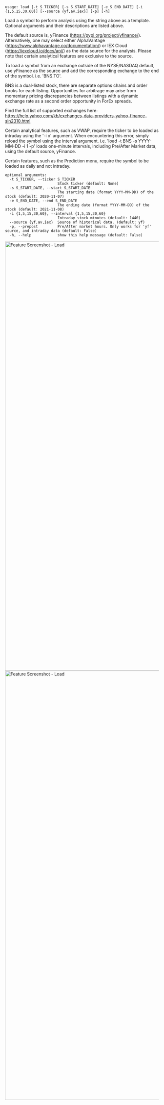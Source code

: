 ```
usage: load [-t S_TICKER] [-s S_START_DATE] [-e S_END_DATE] [-i {1,5,15,30,60}] [--source {yf,av,iex}] [-p] [-h]
```

Load a symbol to perform analysis using the string above as a template. Optional arguments and their descriptions are listed above. 

The default source is, yFinance (https://pypi.org/project/yfinance/). Alternatively, one may select either AlphaVantage (https://www.alphavantage.co/documentation/) or IEX Cloud (https://iexcloud.io/docs/api/) as the data source for the analysis. Please note that certain analytical features are exclusive to the source. 

To load a symbol from an exchange outside of the NYSE/NASDAQ default, use yFinance as the source and add the corresponding exchange to the end of the symbol. i.e. 'BNS.TO'. 

BNS is a dual-listed stock, there are separate options chains and order books for each listing. Opportunities for arbitrage may arise from momentary pricing discrepancies between listings with a dynamic exchange rate as a second order opportunity in ForEx spreads. 

Find the full list of supported exchanges here: https://help.yahoo.com/kb/exchanges-data-providers-yahoo-finance-sln2310.html

Certain analytical features, such as VWAP, require the ticker to be loaded as intraday using the '-i x' argument. When encountering this error, simply reload the symbol using the interval argument. i.e. 'load -t BNS -s YYYY-MM-DD -i 1 -p' loads one-minute intervals, including Pre/After Market data, using the default source, yFinance. 

Certain features, such as the Prediction menu, require the symbol to be loaded as daily and not intraday.

```
optional arguments:
  -t S_TICKER, --ticker S_TICKER
                        Stock ticker (default: None)
  -s S_START_DATE, --start S_START_DATE
                        The starting date (format YYYY-MM-DD) of the stock (default: 2020-11-07)
  -e S_END_DATE, --end S_END_DATE
                        The ending date (format YYYY-MM-DD) of the stock (default: 2021-11-08)
  -i {1,5,15,30,60}, --interval {1,5,15,30,60}
                        Intraday stock minutes (default: 1440)
  --source {yf,av,iex}  Source of historical data. (default: yf)
  -p, --prepost         Pre/After market hours. Only works for 'yf' source, and intraday data (default: False)
  -h, --help            show this help message (default: False)
```
<img width="1400" alt="Feature Screenshot - Load" src="https://user-images.githubusercontent.com/85772166/139967994-82e42c75-3ff5-4a04-80a2-c9c9b870934c.png">
<img width="1400" alt="Feature Screenshot - Load" src="https://user-images.githubusercontent.com/85772166/139967994-82e42c75-3ff5-4a04-80a2-c9c9b870934c.png">